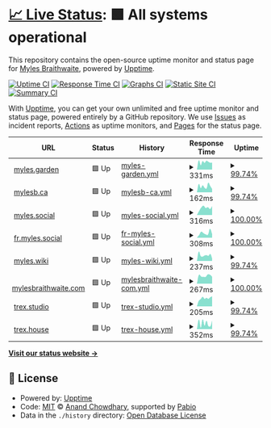 # [📈 Live Status](https://myles.github.io/uptime): <!--live status--> **🟩 All systems operational**

This repository contains the open-source uptime monitor and status page for [Myles Braithwaite](https://mylesb.ca), powered by [Upptime](https://github.com/upptime/upptime).

[![Uptime CI](https://github.com/myles/uptime/workflows/Uptime%20CI/badge.svg)](https://github.com/myles/uptime/actions?query=workflow%3A%22Uptime+CI%22)
[![Response Time CI](https://github.com/myles/uptime/workflows/Response%20Time%20CI/badge.svg)](https://github.com/myles/uptime/actions?query=workflow%3A%22Response+Time+CI%22)
[![Graphs CI](https://github.com/myles/uptime/workflows/Graphs%20CI/badge.svg)](https://github.com/myles/uptime/actions?query=workflow%3A%22Graphs+CI%22)
[![Static Site CI](https://github.com/myles/uptime/workflows/Static%20Site%20CI/badge.svg)](https://github.com/myles/uptime/actions?query=workflow%3A%22Static+Site+CI%22)
[![Summary CI](https://github.com/myles/uptime/workflows/Summary%20CI/badge.svg)](https://github.com/myles/uptime/actions?query=workflow%3A%22Summary+CI%22)

With [Upptime](https://upptime.js.org), you can get your own unlimited and free uptime monitor and status page, powered entirely by a GitHub repository. We use [Issues](https://github.com/myles/uptime/issues) as incident reports, [Actions](https://github.com/myles/uptime/actions) as uptime monitors, and [Pages](https://myles.github.io/uptime) for the status page.

<!--start: status pages-->
<!-- This summary is generated by Upptime (https://github.com/upptime/upptime) -->
<!-- Do not edit this manually, your changes will be overwritten -->
<!-- prettier-ignore -->
| URL | Status | History | Response Time | Uptime |
| --- | ------ | ------- | ------------- | ------ |
| <img alt="" src="https://icons.duckduckgo.com/ip3/myles.garden.ico" height="13"> [myles.garden](https://myles.garden) | 🟩 Up | [myles-garden.yml](https://github.com/myles/uptime/commits/HEAD/history/myles-garden.yml) | <details><summary><img alt="Response time graph" src="./graphs/myles-garden/response-time-week.png" height="20"> 331ms</summary><br><a href="https://status.mylesbraithwaite.net/history/myles-garden"><img alt="Response time 327" src="https://img.shields.io/endpoint?url=https%3A%2F%2Fraw.githubusercontent.com%2Fmyles%2Fuptime%2FHEAD%2Fapi%2Fmyles-garden%2Fresponse-time.json"></a><br><a href="https://status.mylesbraithwaite.net/history/myles-garden"><img alt="24-hour response time 217" src="https://img.shields.io/endpoint?url=https%3A%2F%2Fraw.githubusercontent.com%2Fmyles%2Fuptime%2FHEAD%2Fapi%2Fmyles-garden%2Fresponse-time-day.json"></a><br><a href="https://status.mylesbraithwaite.net/history/myles-garden"><img alt="7-day response time 331" src="https://img.shields.io/endpoint?url=https%3A%2F%2Fraw.githubusercontent.com%2Fmyles%2Fuptime%2FHEAD%2Fapi%2Fmyles-garden%2Fresponse-time-week.json"></a><br><a href="https://status.mylesbraithwaite.net/history/myles-garden"><img alt="30-day response time 331" src="https://img.shields.io/endpoint?url=https%3A%2F%2Fraw.githubusercontent.com%2Fmyles%2Fuptime%2FHEAD%2Fapi%2Fmyles-garden%2Fresponse-time-month.json"></a><br><a href="https://status.mylesbraithwaite.net/history/myles-garden"><img alt="1-year response time 327" src="https://img.shields.io/endpoint?url=https%3A%2F%2Fraw.githubusercontent.com%2Fmyles%2Fuptime%2FHEAD%2Fapi%2Fmyles-garden%2Fresponse-time-year.json"></a></details> | <details><summary><a href="https://status.mylesbraithwaite.net/history/myles-garden">99.74%</a></summary><a href="https://status.mylesbraithwaite.net/history/myles-garden"><img alt="All-time uptime 99.85%" src="https://img.shields.io/endpoint?url=https%3A%2F%2Fraw.githubusercontent.com%2Fmyles%2Fuptime%2FHEAD%2Fapi%2Fmyles-garden%2Fuptime.json"></a><br><a href="https://status.mylesbraithwaite.net/history/myles-garden"><img alt="24-hour uptime 99.26%" src="https://img.shields.io/endpoint?url=https%3A%2F%2Fraw.githubusercontent.com%2Fmyles%2Fuptime%2FHEAD%2Fapi%2Fmyles-garden%2Fuptime-day.json"></a><br><a href="https://status.mylesbraithwaite.net/history/myles-garden"><img alt="7-day uptime 99.74%" src="https://img.shields.io/endpoint?url=https%3A%2F%2Fraw.githubusercontent.com%2Fmyles%2Fuptime%2FHEAD%2Fapi%2Fmyles-garden%2Fuptime-week.json"></a><br><a href="https://status.mylesbraithwaite.net/history/myles-garden"><img alt="30-day uptime 99.94%" src="https://img.shields.io/endpoint?url=https%3A%2F%2Fraw.githubusercontent.com%2Fmyles%2Fuptime%2FHEAD%2Fapi%2Fmyles-garden%2Fuptime-month.json"></a><br><a href="https://status.mylesbraithwaite.net/history/myles-garden"><img alt="1-year uptime 99.85%" src="https://img.shields.io/endpoint?url=https%3A%2F%2Fraw.githubusercontent.com%2Fmyles%2Fuptime%2FHEAD%2Fapi%2Fmyles-garden%2Fuptime-year.json"></a></details>
| <img alt="" src="https://icons.duckduckgo.com/ip3/mylesb.ca.ico" height="13"> [mylesb.ca](https://mylesb.ca) | 🟩 Up | [mylesb-ca.yml](https://github.com/myles/uptime/commits/HEAD/history/mylesb-ca.yml) | <details><summary><img alt="Response time graph" src="./graphs/mylesb-ca/response-time-week.png" height="20"> 162ms</summary><br><a href="https://status.mylesbraithwaite.net/history/mylesb-ca"><img alt="Response time 179" src="https://img.shields.io/endpoint?url=https%3A%2F%2Fraw.githubusercontent.com%2Fmyles%2Fuptime%2FHEAD%2Fapi%2Fmylesb-ca%2Fresponse-time.json"></a><br><a href="https://status.mylesbraithwaite.net/history/mylesb-ca"><img alt="24-hour response time 96" src="https://img.shields.io/endpoint?url=https%3A%2F%2Fraw.githubusercontent.com%2Fmyles%2Fuptime%2FHEAD%2Fapi%2Fmylesb-ca%2Fresponse-time-day.json"></a><br><a href="https://status.mylesbraithwaite.net/history/mylesb-ca"><img alt="7-day response time 162" src="https://img.shields.io/endpoint?url=https%3A%2F%2Fraw.githubusercontent.com%2Fmyles%2Fuptime%2FHEAD%2Fapi%2Fmylesb-ca%2Fresponse-time-week.json"></a><br><a href="https://status.mylesbraithwaite.net/history/mylesb-ca"><img alt="30-day response time 315" src="https://img.shields.io/endpoint?url=https%3A%2F%2Fraw.githubusercontent.com%2Fmyles%2Fuptime%2FHEAD%2Fapi%2Fmylesb-ca%2Fresponse-time-month.json"></a><br><a href="https://status.mylesbraithwaite.net/history/mylesb-ca"><img alt="1-year response time 179" src="https://img.shields.io/endpoint?url=https%3A%2F%2Fraw.githubusercontent.com%2Fmyles%2Fuptime%2FHEAD%2Fapi%2Fmylesb-ca%2Fresponse-time-year.json"></a></details> | <details><summary><a href="https://status.mylesbraithwaite.net/history/mylesb-ca">99.74%</a></summary><a href="https://status.mylesbraithwaite.net/history/mylesb-ca"><img alt="All-time uptime 99.92%" src="https://img.shields.io/endpoint?url=https%3A%2F%2Fraw.githubusercontent.com%2Fmyles%2Fuptime%2FHEAD%2Fapi%2Fmylesb-ca%2Fuptime.json"></a><br><a href="https://status.mylesbraithwaite.net/history/mylesb-ca"><img alt="24-hour uptime 99.26%" src="https://img.shields.io/endpoint?url=https%3A%2F%2Fraw.githubusercontent.com%2Fmyles%2Fuptime%2FHEAD%2Fapi%2Fmylesb-ca%2Fuptime-day.json"></a><br><a href="https://status.mylesbraithwaite.net/history/mylesb-ca"><img alt="7-day uptime 99.74%" src="https://img.shields.io/endpoint?url=https%3A%2F%2Fraw.githubusercontent.com%2Fmyles%2Fuptime%2FHEAD%2Fapi%2Fmylesb-ca%2Fuptime-week.json"></a><br><a href="https://status.mylesbraithwaite.net/history/mylesb-ca"><img alt="30-day uptime 99.90%" src="https://img.shields.io/endpoint?url=https%3A%2F%2Fraw.githubusercontent.com%2Fmyles%2Fuptime%2FHEAD%2Fapi%2Fmylesb-ca%2Fuptime-month.json"></a><br><a href="https://status.mylesbraithwaite.net/history/mylesb-ca"><img alt="1-year uptime 99.92%" src="https://img.shields.io/endpoint?url=https%3A%2F%2Fraw.githubusercontent.com%2Fmyles%2Fuptime%2FHEAD%2Fapi%2Fmylesb-ca%2Fuptime-year.json"></a></details>
| <img alt="" src="https://icons.duckduckgo.com/ip3/myles.social.ico" height="13"> [myles.social](https://myles.social) | 🟩 Up | [myles-social.yml](https://github.com/myles/uptime/commits/HEAD/history/myles-social.yml) | <details><summary><img alt="Response time graph" src="./graphs/myles-social/response-time-week.png" height="20"> 316ms</summary><br><a href="https://status.mylesbraithwaite.net/history/myles-social"><img alt="Response time 400" src="https://img.shields.io/endpoint?url=https%3A%2F%2Fraw.githubusercontent.com%2Fmyles%2Fuptime%2FHEAD%2Fapi%2Fmyles-social%2Fresponse-time.json"></a><br><a href="https://status.mylesbraithwaite.net/history/myles-social"><img alt="24-hour response time 386" src="https://img.shields.io/endpoint?url=https%3A%2F%2Fraw.githubusercontent.com%2Fmyles%2Fuptime%2FHEAD%2Fapi%2Fmyles-social%2Fresponse-time-day.json"></a><br><a href="https://status.mylesbraithwaite.net/history/myles-social"><img alt="7-day response time 316" src="https://img.shields.io/endpoint?url=https%3A%2F%2Fraw.githubusercontent.com%2Fmyles%2Fuptime%2FHEAD%2Fapi%2Fmyles-social%2Fresponse-time-week.json"></a><br><a href="https://status.mylesbraithwaite.net/history/myles-social"><img alt="30-day response time 358" src="https://img.shields.io/endpoint?url=https%3A%2F%2Fraw.githubusercontent.com%2Fmyles%2Fuptime%2FHEAD%2Fapi%2Fmyles-social%2Fresponse-time-month.json"></a><br><a href="https://status.mylesbraithwaite.net/history/myles-social"><img alt="1-year response time 400" src="https://img.shields.io/endpoint?url=https%3A%2F%2Fraw.githubusercontent.com%2Fmyles%2Fuptime%2FHEAD%2Fapi%2Fmyles-social%2Fresponse-time-year.json"></a></details> | <details><summary><a href="https://status.mylesbraithwaite.net/history/myles-social">100.00%</a></summary><a href="https://status.mylesbraithwaite.net/history/myles-social"><img alt="All-time uptime 99.88%" src="https://img.shields.io/endpoint?url=https%3A%2F%2Fraw.githubusercontent.com%2Fmyles%2Fuptime%2FHEAD%2Fapi%2Fmyles-social%2Fuptime.json"></a><br><a href="https://status.mylesbraithwaite.net/history/myles-social"><img alt="24-hour uptime 100.00%" src="https://img.shields.io/endpoint?url=https%3A%2F%2Fraw.githubusercontent.com%2Fmyles%2Fuptime%2FHEAD%2Fapi%2Fmyles-social%2Fuptime-day.json"></a><br><a href="https://status.mylesbraithwaite.net/history/myles-social"><img alt="7-day uptime 100.00%" src="https://img.shields.io/endpoint?url=https%3A%2F%2Fraw.githubusercontent.com%2Fmyles%2Fuptime%2FHEAD%2Fapi%2Fmyles-social%2Fuptime-week.json"></a><br><a href="https://status.mylesbraithwaite.net/history/myles-social"><img alt="30-day uptime 100.00%" src="https://img.shields.io/endpoint?url=https%3A%2F%2Fraw.githubusercontent.com%2Fmyles%2Fuptime%2FHEAD%2Fapi%2Fmyles-social%2Fuptime-month.json"></a><br><a href="https://status.mylesbraithwaite.net/history/myles-social"><img alt="1-year uptime 99.88%" src="https://img.shields.io/endpoint?url=https%3A%2F%2Fraw.githubusercontent.com%2Fmyles%2Fuptime%2FHEAD%2Fapi%2Fmyles-social%2Fuptime-year.json"></a></details>
| <img alt="" src="https://icons.duckduckgo.com/ip3/fr.myles.social.ico" height="13"> [fr.myles.social](https://fr.myles.social) | 🟩 Up | [fr-myles-social.yml](https://github.com/myles/uptime/commits/HEAD/history/fr-myles-social.yml) | <details><summary><img alt="Response time graph" src="./graphs/fr-myles-social/response-time-week.png" height="20"> 308ms</summary><br><a href="https://status.mylesbraithwaite.net/history/fr-myles-social"><img alt="Response time 424" src="https://img.shields.io/endpoint?url=https%3A%2F%2Fraw.githubusercontent.com%2Fmyles%2Fuptime%2FHEAD%2Fapi%2Ffr-myles-social%2Fresponse-time.json"></a><br><a href="https://status.mylesbraithwaite.net/history/fr-myles-social"><img alt="24-hour response time 241" src="https://img.shields.io/endpoint?url=https%3A%2F%2Fraw.githubusercontent.com%2Fmyles%2Fuptime%2FHEAD%2Fapi%2Ffr-myles-social%2Fresponse-time-day.json"></a><br><a href="https://status.mylesbraithwaite.net/history/fr-myles-social"><img alt="7-day response time 308" src="https://img.shields.io/endpoint?url=https%3A%2F%2Fraw.githubusercontent.com%2Fmyles%2Fuptime%2FHEAD%2Fapi%2Ffr-myles-social%2Fresponse-time-week.json"></a><br><a href="https://status.mylesbraithwaite.net/history/fr-myles-social"><img alt="30-day response time 405" src="https://img.shields.io/endpoint?url=https%3A%2F%2Fraw.githubusercontent.com%2Fmyles%2Fuptime%2FHEAD%2Fapi%2Ffr-myles-social%2Fresponse-time-month.json"></a><br><a href="https://status.mylesbraithwaite.net/history/fr-myles-social"><img alt="1-year response time 424" src="https://img.shields.io/endpoint?url=https%3A%2F%2Fraw.githubusercontent.com%2Fmyles%2Fuptime%2FHEAD%2Fapi%2Ffr-myles-social%2Fresponse-time-year.json"></a></details> | <details><summary><a href="https://status.mylesbraithwaite.net/history/fr-myles-social">100.00%</a></summary><a href="https://status.mylesbraithwaite.net/history/fr-myles-social"><img alt="All-time uptime 100.00%" src="https://img.shields.io/endpoint?url=https%3A%2F%2Fraw.githubusercontent.com%2Fmyles%2Fuptime%2FHEAD%2Fapi%2Ffr-myles-social%2Fuptime.json"></a><br><a href="https://status.mylesbraithwaite.net/history/fr-myles-social"><img alt="24-hour uptime 100.00%" src="https://img.shields.io/endpoint?url=https%3A%2F%2Fraw.githubusercontent.com%2Fmyles%2Fuptime%2FHEAD%2Fapi%2Ffr-myles-social%2Fuptime-day.json"></a><br><a href="https://status.mylesbraithwaite.net/history/fr-myles-social"><img alt="7-day uptime 100.00%" src="https://img.shields.io/endpoint?url=https%3A%2F%2Fraw.githubusercontent.com%2Fmyles%2Fuptime%2FHEAD%2Fapi%2Ffr-myles-social%2Fuptime-week.json"></a><br><a href="https://status.mylesbraithwaite.net/history/fr-myles-social"><img alt="30-day uptime 100.00%" src="https://img.shields.io/endpoint?url=https%3A%2F%2Fraw.githubusercontent.com%2Fmyles%2Fuptime%2FHEAD%2Fapi%2Ffr-myles-social%2Fuptime-month.json"></a><br><a href="https://status.mylesbraithwaite.net/history/fr-myles-social"><img alt="1-year uptime 100.00%" src="https://img.shields.io/endpoint?url=https%3A%2F%2Fraw.githubusercontent.com%2Fmyles%2Fuptime%2FHEAD%2Fapi%2Ffr-myles-social%2Fuptime-year.json"></a></details>
| <img alt="" src="https://icons.duckduckgo.com/ip3/myles.wiki.ico" height="13"> [myles.wiki](https://myles.wiki) | 🟩 Up | [myles-wiki.yml](https://github.com/myles/uptime/commits/HEAD/history/myles-wiki.yml) | <details><summary><img alt="Response time graph" src="./graphs/myles-wiki/response-time-week.png" height="20"> 237ms</summary><br><a href="https://status.mylesbraithwaite.net/history/myles-wiki"><img alt="Response time 317" src="https://img.shields.io/endpoint?url=https%3A%2F%2Fraw.githubusercontent.com%2Fmyles%2Fuptime%2FHEAD%2Fapi%2Fmyles-wiki%2Fresponse-time.json"></a><br><a href="https://status.mylesbraithwaite.net/history/myles-wiki"><img alt="24-hour response time 255" src="https://img.shields.io/endpoint?url=https%3A%2F%2Fraw.githubusercontent.com%2Fmyles%2Fuptime%2FHEAD%2Fapi%2Fmyles-wiki%2Fresponse-time-day.json"></a><br><a href="https://status.mylesbraithwaite.net/history/myles-wiki"><img alt="7-day response time 237" src="https://img.shields.io/endpoint?url=https%3A%2F%2Fraw.githubusercontent.com%2Fmyles%2Fuptime%2FHEAD%2Fapi%2Fmyles-wiki%2Fresponse-time-week.json"></a><br><a href="https://status.mylesbraithwaite.net/history/myles-wiki"><img alt="30-day response time 461" src="https://img.shields.io/endpoint?url=https%3A%2F%2Fraw.githubusercontent.com%2Fmyles%2Fuptime%2FHEAD%2Fapi%2Fmyles-wiki%2Fresponse-time-month.json"></a><br><a href="https://status.mylesbraithwaite.net/history/myles-wiki"><img alt="1-year response time 317" src="https://img.shields.io/endpoint?url=https%3A%2F%2Fraw.githubusercontent.com%2Fmyles%2Fuptime%2FHEAD%2Fapi%2Fmyles-wiki%2Fresponse-time-year.json"></a></details> | <details><summary><a href="https://status.mylesbraithwaite.net/history/myles-wiki">99.74%</a></summary><a href="https://status.mylesbraithwaite.net/history/myles-wiki"><img alt="All-time uptime 99.93%" src="https://img.shields.io/endpoint?url=https%3A%2F%2Fraw.githubusercontent.com%2Fmyles%2Fuptime%2FHEAD%2Fapi%2Fmyles-wiki%2Fuptime.json"></a><br><a href="https://status.mylesbraithwaite.net/history/myles-wiki"><img alt="24-hour uptime 99.26%" src="https://img.shields.io/endpoint?url=https%3A%2F%2Fraw.githubusercontent.com%2Fmyles%2Fuptime%2FHEAD%2Fapi%2Fmyles-wiki%2Fuptime-day.json"></a><br><a href="https://status.mylesbraithwaite.net/history/myles-wiki"><img alt="7-day uptime 99.74%" src="https://img.shields.io/endpoint?url=https%3A%2F%2Fraw.githubusercontent.com%2Fmyles%2Fuptime%2FHEAD%2Fapi%2Fmyles-wiki%2Fuptime-week.json"></a><br><a href="https://status.mylesbraithwaite.net/history/myles-wiki"><img alt="30-day uptime 99.85%" src="https://img.shields.io/endpoint?url=https%3A%2F%2Fraw.githubusercontent.com%2Fmyles%2Fuptime%2FHEAD%2Fapi%2Fmyles-wiki%2Fuptime-month.json"></a><br><a href="https://status.mylesbraithwaite.net/history/myles-wiki"><img alt="1-year uptime 99.93%" src="https://img.shields.io/endpoint?url=https%3A%2F%2Fraw.githubusercontent.com%2Fmyles%2Fuptime%2FHEAD%2Fapi%2Fmyles-wiki%2Fuptime-year.json"></a></details>
| <img alt="" src="https://icons.duckduckgo.com/ip3/mylesbraithwaite.com.ico" height="13"> [mylesbraithwaite.com](https://mylesbraithwaite.com) | 🟩 Up | [mylesbraithwaite-com.yml](https://github.com/myles/uptime/commits/HEAD/history/mylesbraithwaite-com.yml) | <details><summary><img alt="Response time graph" src="./graphs/mylesbraithwaite-com/response-time-week.png" height="20"> 267ms</summary><br><a href="https://status.mylesbraithwaite.net/history/mylesbraithwaite-com"><img alt="Response time 306" src="https://img.shields.io/endpoint?url=https%3A%2F%2Fraw.githubusercontent.com%2Fmyles%2Fuptime%2FHEAD%2Fapi%2Fmylesbraithwaite-com%2Fresponse-time.json"></a><br><a href="https://status.mylesbraithwaite.net/history/mylesbraithwaite-com"><img alt="24-hour response time 235" src="https://img.shields.io/endpoint?url=https%3A%2F%2Fraw.githubusercontent.com%2Fmyles%2Fuptime%2FHEAD%2Fapi%2Fmylesbraithwaite-com%2Fresponse-time-day.json"></a><br><a href="https://status.mylesbraithwaite.net/history/mylesbraithwaite-com"><img alt="7-day response time 267" src="https://img.shields.io/endpoint?url=https%3A%2F%2Fraw.githubusercontent.com%2Fmyles%2Fuptime%2FHEAD%2Fapi%2Fmylesbraithwaite-com%2Fresponse-time-week.json"></a><br><a href="https://status.mylesbraithwaite.net/history/mylesbraithwaite-com"><img alt="30-day response time 275" src="https://img.shields.io/endpoint?url=https%3A%2F%2Fraw.githubusercontent.com%2Fmyles%2Fuptime%2FHEAD%2Fapi%2Fmylesbraithwaite-com%2Fresponse-time-month.json"></a><br><a href="https://status.mylesbraithwaite.net/history/mylesbraithwaite-com"><img alt="1-year response time 306" src="https://img.shields.io/endpoint?url=https%3A%2F%2Fraw.githubusercontent.com%2Fmyles%2Fuptime%2FHEAD%2Fapi%2Fmylesbraithwaite-com%2Fresponse-time-year.json"></a></details> | <details><summary><a href="https://status.mylesbraithwaite.net/history/mylesbraithwaite-com">100.00%</a></summary><a href="https://status.mylesbraithwaite.net/history/mylesbraithwaite-com"><img alt="All-time uptime 99.92%" src="https://img.shields.io/endpoint?url=https%3A%2F%2Fraw.githubusercontent.com%2Fmyles%2Fuptime%2FHEAD%2Fapi%2Fmylesbraithwaite-com%2Fuptime.json"></a><br><a href="https://status.mylesbraithwaite.net/history/mylesbraithwaite-com"><img alt="24-hour uptime 100.00%" src="https://img.shields.io/endpoint?url=https%3A%2F%2Fraw.githubusercontent.com%2Fmyles%2Fuptime%2FHEAD%2Fapi%2Fmylesbraithwaite-com%2Fuptime-day.json"></a><br><a href="https://status.mylesbraithwaite.net/history/mylesbraithwaite-com"><img alt="7-day uptime 100.00%" src="https://img.shields.io/endpoint?url=https%3A%2F%2Fraw.githubusercontent.com%2Fmyles%2Fuptime%2FHEAD%2Fapi%2Fmylesbraithwaite-com%2Fuptime-week.json"></a><br><a href="https://status.mylesbraithwaite.net/history/mylesbraithwaite-com"><img alt="30-day uptime 100.00%" src="https://img.shields.io/endpoint?url=https%3A%2F%2Fraw.githubusercontent.com%2Fmyles%2Fuptime%2FHEAD%2Fapi%2Fmylesbraithwaite-com%2Fuptime-month.json"></a><br><a href="https://status.mylesbraithwaite.net/history/mylesbraithwaite-com"><img alt="1-year uptime 99.92%" src="https://img.shields.io/endpoint?url=https%3A%2F%2Fraw.githubusercontent.com%2Fmyles%2Fuptime%2FHEAD%2Fapi%2Fmylesbraithwaite-com%2Fuptime-year.json"></a></details>
| <img alt="" src="https://icons.duckduckgo.com/ip3/trex.studio.ico" height="13"> [trex.studio](https://trex.studio) | 🟩 Up | [trex-studio.yml](https://github.com/myles/uptime/commits/HEAD/history/trex-studio.yml) | <details><summary><img alt="Response time graph" src="./graphs/trex-studio/response-time-week.png" height="20"> 205ms</summary><br><a href="https://status.mylesbraithwaite.net/history/trex-studio"><img alt="Response time 347" src="https://img.shields.io/endpoint?url=https%3A%2F%2Fraw.githubusercontent.com%2Fmyles%2Fuptime%2FHEAD%2Fapi%2Ftrex-studio%2Fresponse-time.json"></a><br><a href="https://status.mylesbraithwaite.net/history/trex-studio"><img alt="24-hour response time 250" src="https://img.shields.io/endpoint?url=https%3A%2F%2Fraw.githubusercontent.com%2Fmyles%2Fuptime%2FHEAD%2Fapi%2Ftrex-studio%2Fresponse-time-day.json"></a><br><a href="https://status.mylesbraithwaite.net/history/trex-studio"><img alt="7-day response time 205" src="https://img.shields.io/endpoint?url=https%3A%2F%2Fraw.githubusercontent.com%2Fmyles%2Fuptime%2FHEAD%2Fapi%2Ftrex-studio%2Fresponse-time-week.json"></a><br><a href="https://status.mylesbraithwaite.net/history/trex-studio"><img alt="30-day response time 427" src="https://img.shields.io/endpoint?url=https%3A%2F%2Fraw.githubusercontent.com%2Fmyles%2Fuptime%2FHEAD%2Fapi%2Ftrex-studio%2Fresponse-time-month.json"></a><br><a href="https://status.mylesbraithwaite.net/history/trex-studio"><img alt="1-year response time 347" src="https://img.shields.io/endpoint?url=https%3A%2F%2Fraw.githubusercontent.com%2Fmyles%2Fuptime%2FHEAD%2Fapi%2Ftrex-studio%2Fresponse-time-year.json"></a></details> | <details><summary><a href="https://status.mylesbraithwaite.net/history/trex-studio">99.74%</a></summary><a href="https://status.mylesbraithwaite.net/history/trex-studio"><img alt="All-time uptime 99.87%" src="https://img.shields.io/endpoint?url=https%3A%2F%2Fraw.githubusercontent.com%2Fmyles%2Fuptime%2FHEAD%2Fapi%2Ftrex-studio%2Fuptime.json"></a><br><a href="https://status.mylesbraithwaite.net/history/trex-studio"><img alt="24-hour uptime 99.26%" src="https://img.shields.io/endpoint?url=https%3A%2F%2Fraw.githubusercontent.com%2Fmyles%2Fuptime%2FHEAD%2Fapi%2Ftrex-studio%2Fuptime-day.json"></a><br><a href="https://status.mylesbraithwaite.net/history/trex-studio"><img alt="7-day uptime 99.74%" src="https://img.shields.io/endpoint?url=https%3A%2F%2Fraw.githubusercontent.com%2Fmyles%2Fuptime%2FHEAD%2Fapi%2Ftrex-studio%2Fuptime-week.json"></a><br><a href="https://status.mylesbraithwaite.net/history/trex-studio"><img alt="30-day uptime 99.90%" src="https://img.shields.io/endpoint?url=https%3A%2F%2Fraw.githubusercontent.com%2Fmyles%2Fuptime%2FHEAD%2Fapi%2Ftrex-studio%2Fuptime-month.json"></a><br><a href="https://status.mylesbraithwaite.net/history/trex-studio"><img alt="1-year uptime 99.87%" src="https://img.shields.io/endpoint?url=https%3A%2F%2Fraw.githubusercontent.com%2Fmyles%2Fuptime%2FHEAD%2Fapi%2Ftrex-studio%2Fuptime-year.json"></a></details>
| <img alt="" src="https://icons.duckduckgo.com/ip3/trex.house.ico" height="13"> [trex.house](https://trex.house) | 🟩 Up | [trex-house.yml](https://github.com/myles/uptime/commits/HEAD/history/trex-house.yml) | <details><summary><img alt="Response time graph" src="./graphs/trex-house/response-time-week.png" height="20"> 352ms</summary><br><a href="https://status.mylesbraithwaite.net/history/trex-house"><img alt="Response time 361" src="https://img.shields.io/endpoint?url=https%3A%2F%2Fraw.githubusercontent.com%2Fmyles%2Fuptime%2FHEAD%2Fapi%2Ftrex-house%2Fresponse-time.json"></a><br><a href="https://status.mylesbraithwaite.net/history/trex-house"><img alt="24-hour response time 491" src="https://img.shields.io/endpoint?url=https%3A%2F%2Fraw.githubusercontent.com%2Fmyles%2Fuptime%2FHEAD%2Fapi%2Ftrex-house%2Fresponse-time-day.json"></a><br><a href="https://status.mylesbraithwaite.net/history/trex-house"><img alt="7-day response time 352" src="https://img.shields.io/endpoint?url=https%3A%2F%2Fraw.githubusercontent.com%2Fmyles%2Fuptime%2FHEAD%2Fapi%2Ftrex-house%2Fresponse-time-week.json"></a><br><a href="https://status.mylesbraithwaite.net/history/trex-house"><img alt="30-day response time 480" src="https://img.shields.io/endpoint?url=https%3A%2F%2Fraw.githubusercontent.com%2Fmyles%2Fuptime%2FHEAD%2Fapi%2Ftrex-house%2Fresponse-time-month.json"></a><br><a href="https://status.mylesbraithwaite.net/history/trex-house"><img alt="1-year response time 361" src="https://img.shields.io/endpoint?url=https%3A%2F%2Fraw.githubusercontent.com%2Fmyles%2Fuptime%2FHEAD%2Fapi%2Ftrex-house%2Fresponse-time-year.json"></a></details> | <details><summary><a href="https://status.mylesbraithwaite.net/history/trex-house">99.74%</a></summary><a href="https://status.mylesbraithwaite.net/history/trex-house"><img alt="All-time uptime 99.87%" src="https://img.shields.io/endpoint?url=https%3A%2F%2Fraw.githubusercontent.com%2Fmyles%2Fuptime%2FHEAD%2Fapi%2Ftrex-house%2Fuptime.json"></a><br><a href="https://status.mylesbraithwaite.net/history/trex-house"><img alt="24-hour uptime 99.26%" src="https://img.shields.io/endpoint?url=https%3A%2F%2Fraw.githubusercontent.com%2Fmyles%2Fuptime%2FHEAD%2Fapi%2Ftrex-house%2Fuptime-day.json"></a><br><a href="https://status.mylesbraithwaite.net/history/trex-house"><img alt="7-day uptime 99.74%" src="https://img.shields.io/endpoint?url=https%3A%2F%2Fraw.githubusercontent.com%2Fmyles%2Fuptime%2FHEAD%2Fapi%2Ftrex-house%2Fuptime-week.json"></a><br><a href="https://status.mylesbraithwaite.net/history/trex-house"><img alt="30-day uptime 99.90%" src="https://img.shields.io/endpoint?url=https%3A%2F%2Fraw.githubusercontent.com%2Fmyles%2Fuptime%2FHEAD%2Fapi%2Ftrex-house%2Fuptime-month.json"></a><br><a href="https://status.mylesbraithwaite.net/history/trex-house"><img alt="1-year uptime 99.87%" src="https://img.shields.io/endpoint?url=https%3A%2F%2Fraw.githubusercontent.com%2Fmyles%2Fuptime%2FHEAD%2Fapi%2Ftrex-house%2Fuptime-year.json"></a></details>

<!--end: status pages-->

[**Visit our status website →**](https://myles.github.io/uptime)

## 📄 License

- Powered by: [Upptime](https://github.com/upptime/upptime)
- Code: [MIT](./LICENSE) © [Anand Chowdhary](https://anandchowdhary.com), supported by [Pabio](https://pabio.com)
- Data in the `./history` directory: [Open Database License](https://opendatacommons.org/licenses/odbl/1-0/)
